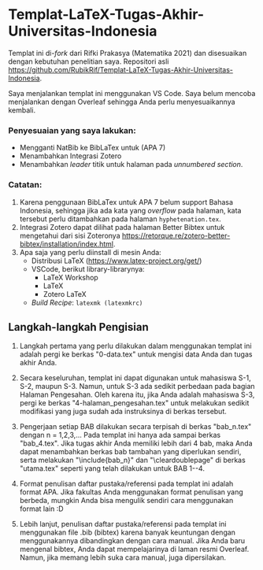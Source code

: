 # Templat-LaTeX-Tugas-Akhir-Universitas-Indonesia
Templat ini di-*fork* dari Rifki Prakasya (Matematika 2021) dan disesuaikan dengan kebutuhan penelitian saya. 
Repositori asli https://github.com/RubikRif/Templat-LaTeX-Tugas-Akhir-Universitas-Indonesia.

Saya menjalankan templat ini menggunakan VS Code. Saya belum mencoba menjalankan dengan Overleaf sehingga Anda perlu menyesuaikannya kembali.

### Penyesuaian yang saya lakukan:
- Mengganti NatBib ke BibLaTex untuk (APA 7)
- Menambahkan Integrasi Zotero
- Menambahkan *leader* titik untuk halaman pada *unnumbered section*.

### Catatan: 
1. Karena penggunaan BibLaTex untuk APA 7 belum support Bahasa Indonesia, sehingga jika ada kata yang *overflow* pada halaman, kata tersebut perlu ditambahkan pada halaman ```hyphetenation.tex```.
2. Integrasi Zotero dapat dilihat pada halaman Better Bibtex untuk mengetahui dari sisi Zoteronya https://retorque.re/zotero-better-bibtex/installation/index.html.
3. Apa saja yang perlu diinstall di mesin Anda:
    - Distribusi LaTeX (https://www.latex-project.org/get/)
    - VSCode, berikut library-librarynya:
        - LaTeX Workshop
        - LaTeX
        - Zotero LaTeX
    - *Build Recipe*: ```latexmk (latexmkrc)```

## Langkah-langkah Pengisian 
1. Langkah pertama yang perlu dilakukan dalam menggunakan templat ini adalah pergi ke berkas "0-data.tex" untuk mengisi data Anda dan tugas akhir Anda.

2. Secara keseluruhan, templat ini dapat digunakan untuk mahasiswa S-1, S-2, maupun S-3. Namun, untuk S-3 ada sedikit perbedaan pada bagian Halaman Pengesahan. Oleh karena itu, jika Anda adalah mahasiswa S-3, pergi ke berkas "4-halaman_pengesahan.tex" untuk melakukan sedikit modifikasi yang juga sudah ada instruksinya di berkas tersebut.

3. Pengerjaan setiap BAB dilakukan secara terpisah di berkas "bab_n.tex" dengan n = 1,2,3,... Pada templat ini hanya ada sampai berkas "bab_4.tex". Jika tugas akhir Anda memiliki lebih dari 4 bab, maka Anda dapat menambahkan berkas bab tambahan yang diperlukan sendiri, serta melakukan "\include{bab_n}" dan "\cleardoublepage" di berkas "utama.tex" seperti yang telah dilakukan untuk BAB 1--4.

4. Format penulisan daftar pustaka/referensi pada templat ini adalah format APA. Jika fakultas Anda menggunakan format penulisan yang berbeda, mungkin Anda bisa mengulik sendiri cara menggunakan format lain :D

5. Lebih lanjut, penulisan daftar pustaka/referensi pada templat ini menggunakan file .bib (bibtex) karena banyak keuntungan dengan menggunakannya dibandingkan dengan cara manual. Jika Anda baru mengenal bibtex, Anda dapat mempelajarinya di laman resmi Overleaf. Namun, jika memang lebih suka cara manual, juga dipersilakan.
